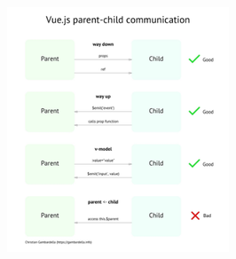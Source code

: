 <p align="center"><a href="public/vuejs-parent-child-communication.jpg" target="_blank"><img src="public/vuejs-parent-child-communication.jpg" width="400" alt="props-diagram"></a></p>
